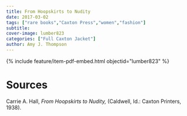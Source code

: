 ```yaml
---
title: From Hoopskirts to Nudity
date: 2017-03-02
tags: ["rare books","Caxton Press","women","fashion"]
subtitle: 
cover-image: lumber823
categories: ["Full Caxton Jacket"]
author: Amy J. Thompson
---
```


{% include feature/item-pdf-embed.html objectid="lumber823" %}

# Sources

Carrie A. Hall, <i>From Hoopskirts to Nudity,</i> (Caldwell, Id.: Caxton Printers, 1938).
